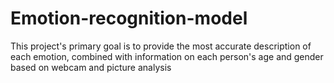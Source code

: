 # Emotion-recognition-model

This project's primary goal is to provide the most
accurate description of each emotion, combined with
information on each person's age and gender based on
webcam and picture analysis
